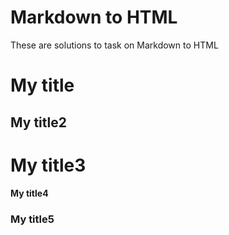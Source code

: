 # Markdown to HTML

These are solutions to task on Markdown to HTML

# My title
## My title2
# My title3
#### My title4
### My title5
